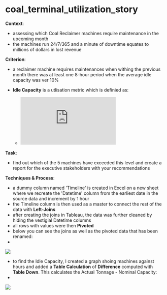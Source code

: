 # coal_terminal_utilization_story
**Context**:
  - assessing which Coal Reclaimer machines require maintenance in the upcoming month
  - the machines run 24/7/365 and a minute of downtime equates to millions of dollars in lost revenue

**Criterion**:
  - a reclaimer machine requires maintenances when withing the previous month there was at least one 8-hour period when the average idle capacity was ver 10%
  - **Idle Capacity** is a utlisation metric which is definied as:
  
    * ![equation](https://latex.codecogs.com/png.latex?%5Cdpi%7B100%7D%20%5Cbg_white%20Idle%20%5C%20Capcity%20%3D%20%5Cfrac%7B%28Actual%20%5C%20Tonnage%20-%20Nominal%20%5C%20Capacity%29%7D%7BNominal%20%5C%20Capacity%7D)
 
**Task**: 
- find out which of the 5 machines have exceeded this level and create a report for the executive stakeholders with your recommendations

**Techniques & Process**:
- a dummy column named 'Timeline' is created in Excel on a new sheet where we recreate the 'Datetime' column from the earliest date in the source data and increment by 1 hour
- the Timeline column is then used as a master to connect the rest of the data with **Left-Joins**
- after creating the joins in Tableau, the data was further cleaned by hiding the vestigial Datetime columns
- all rows with values were then **Pivoted**
- below you can see the joins as well as the pivoted data that has been renamed:
- 
![](https://github.com/latiful-hassan/coal_terminal_utilization_story/blob/main/coal_terminal_screenshots/coal_joins.png)
- to find the Idle Capacity, I created a graph shoing machines against hours and added a **Table Calculation** of **Difference** computed with **Table Down**. This calculates the Actual Tonnage - Nominal Capacity:
- 
![](https://github.com/latiful-hassan/coal_terminal_utilization_story/blob/main/coal_terminal_screenshots/coal_idle_capacity_table_calc.png)
